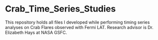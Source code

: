 # Crab_Time_Series_Studies
This repository holds all files I developed while performing timing series analyses on Crab Flares observed with Fermi LAT. Research advisor is Dr. Elizabeth Hays at NASA GSFC.
